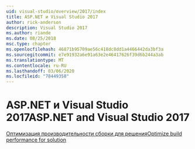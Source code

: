 ```yaml
---
uid: visual-studio/overview/2017/index
title: ASP.NET и Visual Studio 2017
author: rick-anderson
description: Visual Studio 2017
ms.author: riande
ms.date: 08/25/2018
msc.type: chapter
ms.openlocfilehash: 46871b95709ae56c418dc8dd1a4466442da3bf3a
ms.sourcegitcommit: e7e91932a6e91a63e2e46417626f39d6b244a3ab
ms.translationtype: MT
ms.contentlocale: ru-RU
ms.lasthandoff: 03/06/2020
ms.locfileid: "78449358"
---
```

# <a name="aspnet-and-visual-studio-2017"></a><span data-ttu-id="ff0ff-103">ASP.NET и Visual Studio 2017</span><span class="sxs-lookup"><span data-stu-id="ff0ff-103">ASP.NET and Visual Studio 2017</span></span>

[<span data-ttu-id="ff0ff-104">Оптимизация производительности сборки для решения</span><span class="sxs-lookup"><span data-stu-id="ff0ff-104">Optimize build performance for solution</span></span>](xref:visual-studio/overview/2017/optimize-build-perf)